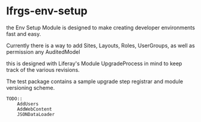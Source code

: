# lfrgs-env-setup

the Env Setup Module is designed to make creating developer environments fast and easy.

Currently there is a way to add Sites, Layouts, Roles, UserGroups, as well as 
permission any AuditedModel

this is designed with Liferay's Module UpgradeProcess in mind to keep track of the
various revisions.

The test package contains a sample upgrade step registrar and module versioning 
scheme.


    TODO::    
        AddUsers
        AddWebContent
        JSONDataLoader